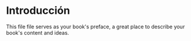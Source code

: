 # Introducción

This file file serves as your book's preface, a great place to describe your book's content and ideas.
